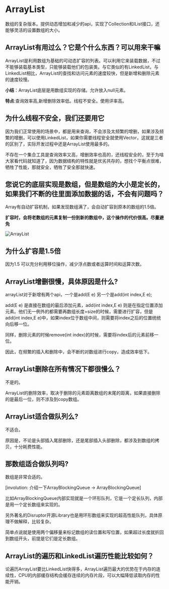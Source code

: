 # ArrayList

数组的复杂版本。提供动态增加和减少的api，实现了Collection和IList接口，还能够灵活的设置数组的大小。

## ArrayList有用过么？它是个什么东西？可以用来干嘛

ArrayList是利用数组为基础的可动态扩容的列表。可以利用它来装载数据，不过不能够装载基本类型，只能够装载他们的包装类。与它类似的有LinkedList，与LinkedList相比，ArrayList的查找和访问元素的速度较快，但是新增和删除元素的速度较慢。

**小结**：ArrayList底层是用数组实现的存储。允许放入null元素。

**特点**:查询效率高,新增删除效率低。线程不安全。使用评率高。



## 为什么线程不安全，我们还要用它

因为我们正常使用的场景中，都是用来查询，不会涉及太频繁的增删，如果涉及频繁的增删，可以使用LinkedList，如果你需要线程安全就使用Vector，这就是三者的区别了，实际开发过程中还是ArrayList使用最多的。

不存在一个集合工具是查询效率又高，增删效率也高的，还线程安全的，至于为啥大家看代码就知道了，因为数据结构的特性就是优劣共存的，想找个平衡点很难，牺牲了性能，那就安全，牺牲了安全那就快速。

## 您说它的底层实现是数组，但是数组的大小是定长的，如果我们不断的往里面添加数据的话，不会有问题吗？

Array有自动扩容机制，如果发现数组满了，会自动扩容到原本的数组的1.5倍。

**扩容时，会将老数组的元素复制一份到新的数组中，这个操作的代价很高。尽量避免**

![ArrayList](http://java-engineer.ztianzeng.com/uPic/ArrayList.png)

## 为什么扩容是1.5倍

因为1.5 可以充分利用移位操作，减少浮点数或者运算时间和运算次数。

## ArrayList增删很慢，具体原因是什么?

arrayList对于新增有两个api，一个是add(E e) 另一个是add(int index,E e);

add(E e) 是直接在数组的最后添加元素，add(int index,E e) 则是在指定位置添加元素。他们无一例外的都需要再数组长度=size的时候，需要进行扩容，但是add(int index,E e)中，如果index位于数组中间，则需要将index之后的位置统统向后移一位。

同样，删除元素的时候remove(int index)的时候，需要将index后的元素前移一位。

因此，在频繁的插入和删除中，会不断的对数组进行copy，造成效率低下。

## ArrayList删除在所有情况下都很慢么？

不是的。

ArrayList的删除效率，取决于删除的元素距离数组的末尾的距离，如果直接删除的是最后一位，则不涉及到copy数组。

## ArrayList适合做队列么?

不适合。

原因是，不论是头部插入尾部删除，还是尾部插入头部删除，都涉及到数组的拷贝，十分耗费性能。

## 那数组适合做队列吗?

数组是非常合适的。

[involution: 介绍一下ArrayBlockingQueue -> ArrayBlockingQueue]

比如ArrayBlockingQueue内部实现就是一个环形队列，它是一个定长队列，内部是用一个定长数组来实现的。

另外著名的Disruptor开源Library也是用环形数组来实现的超高性能队列，具体原理不做解释，比较复杂。

简单点说就是使用两个偏移量来标记数组的读位置和写位置，如果超过长度就折回到数组开头，前提是它们是定长数组。

## ArrayList的遍历和LinkedList遍历性能比较如何？

论遍历ArrayList要比LinkedList快得多，ArrayList遍历最大的优势在于内存的连续性，CPU的内部缓存结构会缓存连续的内存片段，可以大幅降低读取内存的性能开销。
